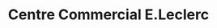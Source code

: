 ---
title: "Centre Commercial E.Leclerc"
url: /saint-aunes/centre-commercial-e-leclerc/
shop: Supermarkt
---